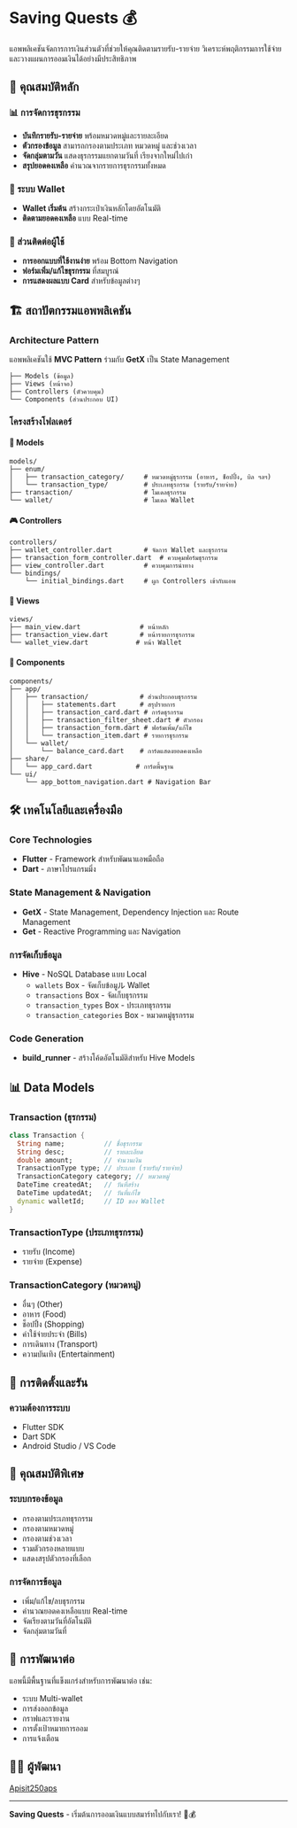 # Saving Quests 💰

แอพพลิเคชันจัดการการเงินส่วนตัวที่ช่วยให้คุณติดตามรายรับ-รายจ่าย วิเคราะห์พฤติกรรมการใช้จ่าย และวางแผนการออมเงินได้อย่างมีประสิทธิภาพ

## 🚀 คุณสมบัติหลัก

### 📊 การจัดการธุรกรรม
- **บันทึกรายรับ-รายจ่าย** พร้อมหมวดหมู่และรายละเอียด
- **ตัวกรองข้อมูล** สามารถกรองตามประเภท หมวดหมู่ และช่วงเวลา
- **จัดกลุ่มตามวัน** แสดงธุรกรรมแยกตามวันที่ เรียงจากใหม่ไปเก่า
- **สรุปยอดคงเหลือ** คำนวณจากรายการธุรกรรมทั้งหมด

### 🏦 ระบบ Wallet
- **Wallet เริ่มต้น** สร้างกระเป๋าเงินหลักโดยอัตโนมัติ
- **ติดตามยอดคงเหลือ** แบบ Real-time

### 📱 ส่วนติดต่อผู้ใช้
- **การออกแบบที่ใช้งานง่าย** พร้อม Bottom Navigation
- **ฟอร์มเพิ่ม/แก้ไขธุรกรรม** ที่สมบูรณ์
- **การแสดงผลแบบ Card** สำหรับข้อมูลต่างๆ

## 🏗️ สถาปัตกรรมแอพพลิเคชัน

### Architecture Pattern
แอพพลิเคชันใช้ **MVC Pattern** ร่วมกับ **GetX** เป็น State Management

```
├── Models (ข้อมูล)
├── Views (หน้าจอ)
├── Controllers (ตัวควบคุม)
└── Components (ส่วนประกอบ UI)
```

### โครงสร้างโฟลเดอร์

#### 📁 Models
```
models/
├── enum/
│   ├── transaction_category/     # หมวดหมู่ธุรกรรม (อาหาร, ช็อปปิ้ง, บิล ฯลฯ)
│   └── transaction_type/         # ประเภทธุรกรรม (รายรับ/รายจ่าย)
├── transaction/                  # โมเดลธุรกรรม
└── wallet/                       # โมเดล Wallet
```

#### 🎮 Controllers
```
controllers/
├── wallet_controller.dart        # จัดการ Wallet และธุรกรรม
├── transaction_form_controller.dart  # ควบคุมฟอร์มธุรกรรม
├── view_controller.dart          # ควบคุมการนำทาง
└── bindings/
    └── initial_bindings.dart     # ผูก Controllers เข้ากับแอพ
```

#### 📱 Views
```
views/
├── main_view.dart               # หน้าหลัก
├── transaction_view.dart        # หน้ารายการธุรกรรม
└── wallet_view.dart            # หน้า Wallet
```

#### 🧩 Components
```
components/
├── app/
│   ├── transaction/             # ส่วนประกอบธุรกรรม
│   │   ├── statements.dart      # สรุปรายการ
│   │   ├── transaction_card.dart # การ์ดธุรกรรม
│   │   ├── transaction_filter_sheet.dart # ตัวกรอง
│   │   ├── transaction_form.dart # ฟอร์มเพิ่ม/แก้ไข
│   │   └── transaction_item.dart # รายการธุรกรรม
│   └── wallet/
│       └── balance_card.dart    # การ์ดแสดงยอดคงเหลือ
├── share/
│   └── app_card.dart           # การ์ดพื้นฐาน
└── ui/
    └── app_bottom_navigation.dart # Navigation Bar
```

## 🛠️ เทคโนโลยีและเครื่องมือ

### Core Technologies
- **Flutter** - Framework สำหรับพัฒนาแอพมือถือ
- **Dart** - ภาษาโปรแกรมมิ่ง

### State Management & Navigation
- **GetX** - State Management, Dependency Injection และ Route Management
- **Get** - Reactive Programming และ Navigation

### การจัดเก็บข้อมูล
- **Hive** - NoSQL Database แบบ Local
  - `wallets` Box - จัดเก็บข้อมูル Wallet
  - `transactions` Box - จัดเก็บธุรกรรม
  - `transaction_types` Box - ประเภทธุรกรรม
  - `transaction_categories` Box - หมวดหมู่ธุรกรรม

### Code Generation
- **build_runner** - สร้างโค้ดอัตโนมัติสำหรับ Hive Models

## 📊 Data Models

### Transaction (ธุรกรรม)
```dart
class Transaction {
  String name;          // ชื่อธุรกรรม
  String desc;          // รายละเอียด
  double amount;        // จำนวนเงิน
  TransactionType type; // ประเภท (รายรับ/รายจ่าย)
  TransactionCategory category; // หมวดหมู่
  DateTime createdAt;   // วันที่สร้าง
  DateTime updatedAt;   // วันที่แก้ไข
  dynamic walletId;     // ID ของ Wallet
}
```

### TransactionType (ประเภทธุรกรรม)
- รายรับ (Income)
- รายจ่าย (Expense)

### TransactionCategory (หมวดหมู่)
- อื่นๆ (Other)
- อาหาร (Food)
- ช็อปปิ้ง (Shopping)
- ค่าใช้จ่ายประจำ (Bills)
- การเดินทาง (Transport)
- ความบันเทิง (Entertainment)

## 🔧 การติดตั้งและรัน

### ความต้องการระบบ
- Flutter SDK
- Dart SDK
- Android Studio / VS Code

## 🚀 คุณสมบัติพิเศษ

### ระบบกรองข้อมูล
- กรองตามประเภทธุรกรรม
- กรองตามหมวดหมู่
- กรองตามช่วงเวลา
- รวมตัวกรองหลายแบบ
- แสดงสรุปตัวกรองที่เลือก

### การจัดการข้อมูล
- เพิ่ม/แก้ไข/ลบธุรกรรม
- คำนวณยอดคงเหลือแบบ Real-time
- จัดเรียงตามวันที่อัตโนมัติ
- จัดกลุ่มตามวันที่

## 🎯 การพัฒนาต่อ

แอพนี้มีพื้นฐานที่แข็งแกร่งสำหรับการพัฒนาต่อ เช่น:
- ระบบ Multi-wallet
- การส่งออกข้อมูล
- กราฟและรายงาน
- การตั้งเป้าหมายการออม
- การแจ้งเตือน

## 👨‍💻 ผู้พัฒนา

[Apisit250aps](https://github.com/Apisit250aps)

---

**Saving Quests** - เริ่มต้นการออมเงินแบบสมาร์ทไปกับเรา! 🎯💰